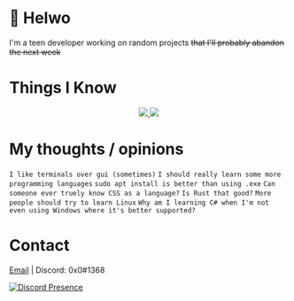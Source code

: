# 👋 Helwo

I'm a teen developer working on random projects ~~that I'll probably abandon the next week~~

# Things I Know

<p align="center">
  <a href="https://skillicons.dev">
    <img src="https://skillicons.dev/icons?i=js,ts,html,css,scss,dart,rust,prisma,linux,bash,discord,bots,docker,figma,flutter"/>
    <img src="https://skillicons.dev/icons?i=git,lua,nextjs,nim,nodejs,py,react,solidity,tailwind,vim,vscode"/>
  </a>
</p>

# My thoughts / opinions
 `I like terminals over gui (sometimes)`
 `I should really learn some more programming languages`
 `sudo apt install is better than using .exe`
 `Can someone ever truely know CSS as a language?`
 `Is Rust that good?`
 `More people should try to learn Linux`
 `Why am I learning C# when I'm not even using Windows where it's better supported?`
 
 # Contact
 
 [Email](mailto:thehackercoding@gmail.com) | Discord: 0x0#1368

[![Discord Presence](https://lanyard-profile-readme.vercel.app/api/196252989076275200)](https://discord.com/users/196252989076275200)

